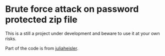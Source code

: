 # Brute force attack on password protected zip file

This is a still a project under development and beware to use it at your own risks.

Part of the code is from [juliaheisler](https://github.com/juliaheisler/CSE-231/blob/master/proj06.py).
